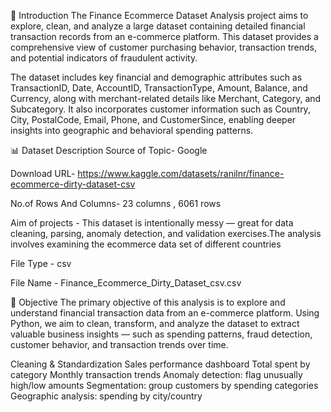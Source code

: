 📖 Introduction
The Finance Ecommerce Dataset Analysis project aims to explore, clean, and analyze a large dataset containing detailed financial transaction records from an e-commerce platform. This dataset provides a comprehensive view of customer purchasing behavior, transaction trends, and potential indicators of fraudulent activity.

The dataset includes key financial and demographic attributes such as TransactionID, Date, AccountID, TransactionType, Amount, Balance, and Currency, along with merchant-related details like Merchant, Category, and Subcategory. It also incorporates customer information such as Country, City, PostalCode, Email, Phone, and CustomerSince, enabling deeper insights into geographic and behavioral spending patterns.

📊 Dataset Description
Source of Topic- Google

Download URL- https://www.kaggle.com/datasets/ranilnr/finance-ecommerce-dirty-dataset-csv

No.of Rows And Columns- 23 columns , 6061 rows

Aim of projects - This dataset is intentionally messy — great for data cleaning, parsing, anomaly detection, and validation exercises.The analysis involves examining the ecommerce data set of different countries

File Type - csv

File Name - Finance_Ecommerce_Dirty_Dataset_csv.csv

🎯 Objective
The primary objective of this analysis is to explore and understand financial transaction data from an e-commerce platform. Using Python, we aim to clean, transform, and analyze the dataset to extract valuable business insights — such as spending patterns, fraud detection, customer behavior, and transaction trends over time.

Cleaning & Standardization
Sales performance dashboard
Total spent by category
Monthly transaction trends
Anomaly detection: flag unusually high/low amounts
Segmentation: group customers by spending categories
Geographic analysis: spending by city/country
